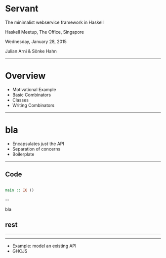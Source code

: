 # Servant

The minimalist webservice framework in Haskell

Haskell Meetup, The Office, Singapore

Wednesday, January 28, 2015

Julian Arni & Sönke Hahn

---

# Overview

- Motivational Example
- Basic Combinators
- Classes
- Writing Combinators

---

# bla


- Encapsulates *just* the API
- Separation of concerns
- Boilerplate


---

## Code

``` haskell

main :: IO ()

```

--

bla

## rest

---

------------------------------------------------------------------------------
* Example: model an existing API
* GHCJS

